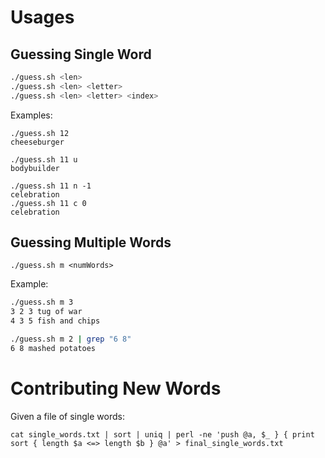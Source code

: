 # Usages

## Guessing Single Word

```bash
./guess.sh <len>
./guess.sh <len> <letter>
./guess.sh <len> <letter> <index>
```



Examples:

```
./guess.sh 12
cheeseburger

./guess.sh 11 u
bodybuilder

./guess.sh 11 n -1
celebration
./guess.sh 11 c 0
celebration
```



## Guessing Multiple Words

```
./guess.sh m <numWords>
```



Example:

```bash
./guess.sh m 3
3 2 3 tug of war
4 3 5 fish and chips

./guess.sh m 2 | grep "6 8"
6 8 mashed potatoes
```



# Contributing New Words

Given a file of single words:

```
cat single_words.txt | sort | uniq | perl -ne 'push @a, $_ } { print sort { length $a <=> length $b } @a' > final_single_words.txt
```

